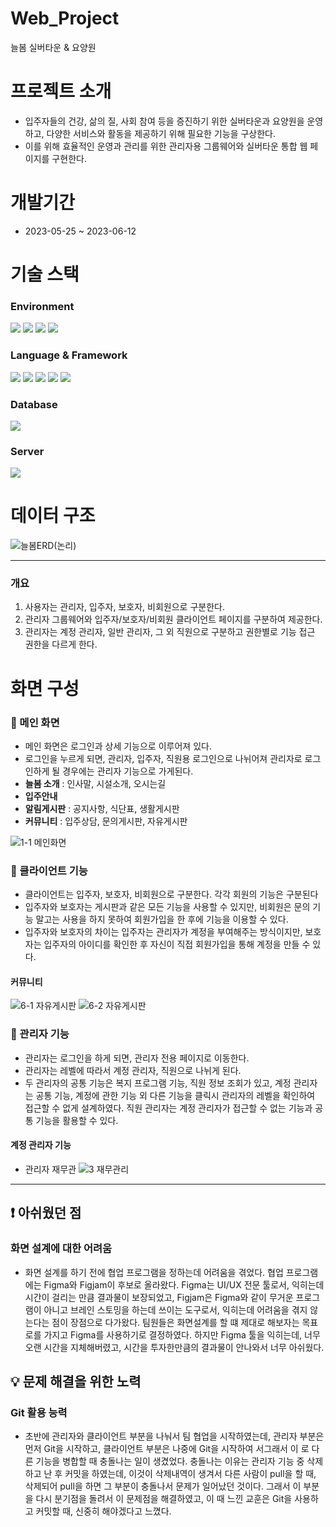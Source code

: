 # Web_Project
늘봄 실버타운 & 요양원

# 프로젝트 소개
- 입주자들의 건강, 삶의 질, 사회 참여 등을 증진하기 위한 실버타운과 요양원을 운영
하고, 다양한 서비스와 활동을 제공하기 위해 필요한 기능을 구상한다.
- 이를 위해 효율적인 운영과 관리를 위한 관리자용 그룹웨어와 실버타운 통합 웹 페이지를 구현한다.

# 개발기간
- 2023-05-25 ~ 2023-06-12

# 기술 스택
### Environment
<img src="https://img.shields.io/badge/Eclipse IDE-2c2255?style=for-the-badge&logo=EclipseIDE&logoColor=white"/> <img src="https://img.shields.io/badge/Github-181717?style=for-the-badge&logo=Github&logoColor=white"/> <img src="https://img.shields.io/badge/Git-f05032?style=for-the-badge&logo=Git&logoColor=white"/>
<img src="https://img.shields.io/badge/Visual Studio Code-007acc?style=for-the-badge&logo=VisualstudioCode&logoColor=white"/>

### Language & Framework
<img src="https://img.shields.io/badge/Java-007396?style=for-the-badge&logo=java&logoColor=white"/>  <img src="https://img.shields.io/badge/JavaScript-f7df1e?style=for-the-badge&logo=JavaScript&logoColor=black"/> <img src="https://img.shields.io/badge/HTML5-e34f26?style=for-the-badge&logo=HTML5&logoColor=white"/> <img src="https://img.shields.io/badge/CSS-1572b6?style=for-the-badge&logo=CSS3&logoColor=white"/> <img src="https://img.shields.io/badge/BootStrap-7952b3?style=for-the-badge&logo=bootstrap&logoColor=white"/>

### Database
<img src="https://img.shields.io/badge/Oracle Database-f80000?style=for-the-badge&logo=Oracle&logoColor=white"/> 

### Server
<img src="https://img.shields.io/badge/Apache Tomcat-f8dc75?style=for-the-badge&logo=Apache Tomcat&logoColor=black"/> 

# 데이터 구조
![늘봄ERD(논리)](https://github.com/HeeYunR/NeulBom_Project/assets/126316288/d124b039-e51e-4a30-8712-a58cd2c6a87e)

<hr>

### 개요
1. 사용자는 관리자, 입주자, 보호자, 비회원으로 구분한다.
2. 관리자 그룹웨어와 입주자/보호자/비회원 클라이언트 페이지를 구분하여 제공한다.
3. 관리자는 계정 관리자, 일반 관리자, 그 외 직원으로 구분하고 권한별로 기능 접근 권한을 다르게 한다.

# 화면 구성
### 📘 메인 화면
- 메인 화면은 로그인과 상세 기능으로 이루어져 있다.
- 로그인을 누르게 되면, 관리자, 입주자, 직원용 로그인으로 나뉘어져 관리자로 로그인하게 될 경우에는 관리자 기능으로 가게된다.
- **늘봄 소개** : 인사말, 시설소개, 오시는길
- **입주안내**
- **알림게시판** : 공지사항, 식단표, 생활게시판
- **커뮤니티** : 입주상담, 문의게시판, 자유게시판

![1-1  메인화면](https://github.com/HeeYunR/NeulBom_Project/assets/126316288/05c56d7d-641f-488e-9ada-aeeca041170d)


### 📘 클라이언트 기능
- 클라이언트는 입주자, 보호자, 비회원으로 구분한다. 각각 회원의 기능은 구분된다
- 입주자와 보호자는 게시판과 같은 모든 기능을 사용할 수 있지만, 비회원은 문의 기능 말고는 사용을 하지 못하여 회원가입을 한 후에 기능을 이용할 수 있다.
- 입주자와 보호자의 차이는 입주자는 관리자가 계정을 부여해주는 방식이지만, 보호자는 입주자의 아이디를 확인한 후 자신이 직접 회원가입을 통해 계정을 만들 수 있다.
#### 커뮤니티
![6-1  자유게시판](https://github.com/HeeYunR/NeulBom_Project/assets/126316288/c34d6c29-7e8a-488d-9ea2-4dbe16a6dcc7)
![6-2  자유게시판](https://github.com/HeeYunR/NeulBom_Project/assets/126316288/dbfd66e0-32d3-4994-9866-03cf9a0e65c1)


### 📘 관리자 기능
- 관리자는 로그인을 하게 되면, 관리자 전용 페이지로 이동한다.
- 관리자는 레벨에 따라서 계정 관리자, 직원으로 나뉘게 된다.
- 두 관리자의 공통 기능은 복지 프로그램 기능, 직원 정보 조회가 있고, 계정 관리자는 공통 기능, 계정에 관한 기능 외 다른 기능을 클릭시 관리자의 레벨을 확인하여 접근할 수 없게 설계하였다. 직원 관리자는 계정 관리자가 접근할 수 없는 기능과 공통 기능을 활용할 수 있다.

#### 계정 관리자 기능
- 관리자 재무관
![3  재무관리](https://github.com/HeeYunR/NeulBom_Project/assets/126316288/525dd402-c15a-40b3-b2be-782c5a47140a)


<hr>

## ❗ 아쉬웠던 점
### 화면 설계에 대한 어려움
- 화면 설계를 하기 전에 협업 프로그램을 정하는데 어려움을 겪었다. 협업 프로그램에는 Figma와 Figjam이 후보로 올라왔다. Figma는 UI/UX 전문 툴로서, 익히는데 시간이 걸리는 만큼 결과물이 보장되었고, Figjam은 Figma와 같이 무거운 프로그램이 아니고 브레인 스토밍을 하는데 쓰이는 도구로서, 익히는데 어려움을 겪지 않는다는 점이 장점으로 다가왔다. 팀원들은 화면설계를 할 떄 제대로 해보자는 목표로를 가지고 Figma를 사용하기로 결정하였다. 하지만 Figma 툴을 익히는데, 너무 오랜 시간을 지체해버렸고, 시간을 투자한만큼의 결과물이 안나와서 너무 아쉬웠다.

## 💡 문제 해결을 위한 노력
### Git 활용 능력
- 초반에 관리자와 클라이언트 부분을 나눠서 팀 협업을 시작하였는데, 관리자 부분은 먼저 Git을 시작하고, 클라이언트 부분은 나중에 Git을 시작하여 서그래서 이 로 다른 기능을 병합할 때 충돌나는 일이 생겼었다. 충돌나는 이유는 관리자 기능 중 삭제하고 난 후 커밋을 하였는데, 이것이 삭제내역이 생겨서 다른 사람이 pull을 할 때, 삭제되어 pull을 하면 그 부분이 충돌나서 문제가 일어났던 것이다. 그래서 이 부분을 다시 분기점을 돌려서 이 문제점을 해결하였고, 이 때 느낀 교훈은 Git을 사용하고 커밋할 때, 신중히 해야겠다고 느꼈다.

